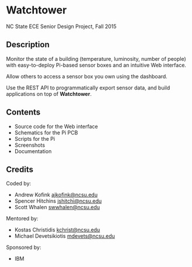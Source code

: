 # Watchtower

NC State ECE Senior Design Project, Fall 2015

## Description

Monitor the state of a building (temperature, luminosity, number of people) with easy-to-deploy Pi-based sensor boxes and an intuitive Web interface.

Allow others to access a sensor box you own using the dashboard.

Use the REST API to programmatically export sensor data, and build applications on top of **Watchtower**.

## Contents

  - Source code for the Web interface
  - Schematics for the Pi PCB
  - Scripts for the Pi
  - Screenshots
  - Documentation

## Credits

Coded by:
  - Andrew Kofink <ajkofink@ncsu.edu>
  - Spencer Hitchins <jshitchi@ncsu.edu>
  - Scott Whalen <swwhalen@ncsu.edu>

Mentored by:
  - Kostas Christidis <kchrist@ncsu.edu>
  - Michael Devetsikiotis <mdevets@ncsu.edu>

Sponsored by: 
  - IBM
